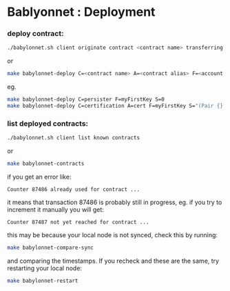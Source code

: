 Bablyonnet : Deployment
===

### deploy contract:

```bash
./babylonnet.sh client originate contract <contract name> transferring 0.1 from <account key> running container:<contract name>.tz --init 0 --burn-cap 0.295
```

or 

```bash
make babylonnet-deploy C=<contract name> A=<contract alias> F=<account key> S=<intial storage value>
```
eg.
```bash
make babylonnet-deploy C=persister F=myFirstKey S=0
make babylonnet-deploy C=certification A=cert F=myFirstKey S="(Pair {} \"tz1bVNHSrD3sneJXQToWzzJ72eNmon2FH1D9\")"
```

### list deployed contracts:

```bash
./babylonnet.sh client list known contracts
```

or 

```bash
make babylonnet-contracts
```

if you get an error like:
```
Counter 87486 already used for contract ...
```
it means that transaction 87486 is probably still in progress, 
eg. if you try to increment it manually you will get:
```
Counter 87487 not yet reached for contract ...
```

this may be because your local node is not synced,
check this by running:
```bash
make babylonnet-compare-sync
```
and comparing the timestamps.
If you recheck and these are the same, try restarting your local node:
```bash
make babylonnet-restart
```
